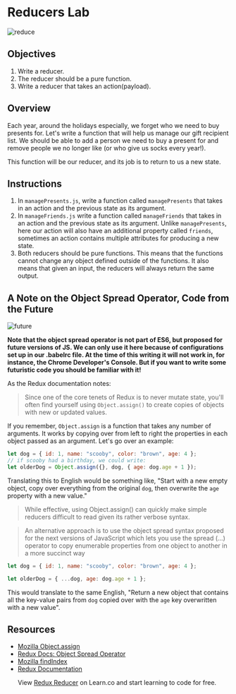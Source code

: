 # Reducers Lab

![reduce](https://media.giphy.com/media/3o7TKwxYkeW0ZvTqsU/giphy.gif)

## Objectives

1.  Write a reducer.
2.  The reducer should be a pure function.
3.  Write a reducer that takes an action(payload).

## Overview

Each year, around the holidays especially, we forget who we need to buy presents for. Let's write a function that will help us manage our gift recipient list. We should be able to add a person we need to buy a present for and remove people we no longer like (or who give us socks every year!).

This function will be our reducer, and its job is to return to us a new state.

## Instructions

1.  In `managePresents.js`, write a function called `managePresents` that takes in an action and the previous state as its argument.
2.  In `manageFriends.js` write a function called `manageFriends` that takes in an action and the previous state as its argument. Unlike `managePresents`, here our action will also have an additional property called `friends`, sometimes an action contains multiple attributes for producing a new state.
3.  Both reducers should be pure functions. This means that the functions cannot change any object defined outside of the functions. It also means that given an input, the reducers will always return the same output.

## A Note on the Object Spread Operator, Code from the Future

![future](https://media.giphy.com/media/l0CRCmMBYQbL7dCmI/giphy.gif)

**Note that the object spread operator is not part of ES6, but proposed for future versions of JS. We can only use it here because of configurations set up in our .babelrc file. At the time of this writing it will not work in, for instance, the Chrome Developer's Console. But if you want to write some futuristic code you should be familiar with it!**

As the Redux documentation notes:

> Since one of the core tenets of Redux is to never mutate state, you'll often find yourself using `Object.assign()` to create copies of objects with new or updated values.

If you remember, `Object.assign` is a function that takes any number of arguments. It works by copying over from left to right the properties in each object passed as an argument. Let's go over an example:

```javascript
let dog = { id: 1, name: "scooby", color: "brown", age: 4 };
// if scooby had a birthday, we could write:
let olderDog = Object.assign({}, dog, { age: dog.age + 1 });
```

Translating this to English would be something like, "Start with a new empty object, copy over everything from the original `dog`, then overwrite the `age` property with a new value."

> While effective, using Object.assign() can quickly make simple reducers difficult to read given its rather verbose syntax.

> An alternative approach is to use the object spread syntax proposed for the next versions of JavaScript which lets you use the spread (...) operator to copy enumerable properties from one object to another in a more succinct way

```javascript
let dog = { id: 1, name: "scooby", color: "brown", age: 4 };

let olderDog = { ...dog, age: dog.age + 1 };
```

This would translate to the same English, "Return a new object that contains all the key-value pairs from `dog` copied over with the `age` key overwritten with a new value".

## Resources

- [Mozilla Object.assign](https://developer.mozilla.org/en-US/docs/Web/JavaScript/Reference/Global_Objects/Object/assign)
- [Redux Docs: Object Spread Operator](http://redux.js.org/docs/recipes/UsingObjectSpreadOperator.html)
- [Mozilla findIndex](https://developer.mozilla.org/en-US/docs/Web/JavaScript/Reference/Global_Objects/Array/findIndex)
- [Redux Documentation](http://redux.js.org/docs/basics/Reducers.html)
  <p class='util--hide'>View <a href='https://learn.co/lessons/redux-reducer'>Redux Reducer</a> on Learn.co and start learning to code for free.</p>
